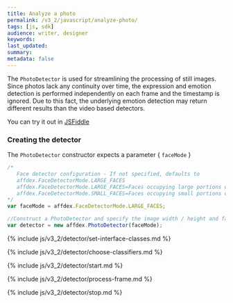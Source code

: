 ```yaml
---
title: Analyze a photo
permalink: /v3_2/javascript/analyze-photo/
tags: [js, sdk]
audience: writer, designer
keywords:
last_updated:
summary:
metadata: false
---
```


The ```PhotoDetector``` is used for streamlining the processing of still images. Since photos lack any continuity over time, the expression and emotion detection is performed independently on each frame and the timestamp is ignored. Due to this fact, the underlying emotion detection may return different results than the video based detectors.

You can try it out in [JSFiddle](https://jsfiddle.net/affectiva/h6p64vwg/show/)

### Creating the detector

The ```PhotoDetector``` constructor expects a parameter { `faceMode` }

```js
/*
   Face detector configuration - If not specified, defaults to       
   affdex.FaceDetectorMode.LARGE_FACES
   affdex.FaceDetectorMode.LARGE_FACES=Faces occupying large portions of the frame
   affdex.FaceDetectorMode.SMALL_FACES=Faces occupying small portions of the frame
*/
var faceMode = affdex.FaceDetectorMode.LARGE_FACES;

//Construct a PhotoDetector and specify the image width / height and face detector mode.
var detector = new affdex.PhotoDetector(faceMode);
```

{% include js/v3_2/detector/set-interface-classes.md %}

{% include js/v3_2/detector/choose-classifiers.md %}

{% include js/v3_2/detector/start.md %}

{% include js/v3_2/detector/process-frame.md %}

{% include js/v3_2/detector/stop.md %}
